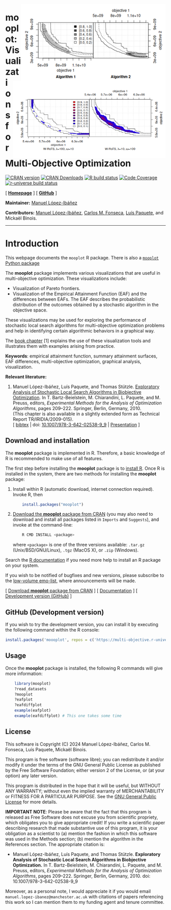 <img src="man/figures/ALG_1_dat-ALG_2_dat.png" width="455" height="242" alt= "EAF
   differences between two bi-objective optimizers" title= "EAF differences
   between two bi-objective optimizers" style= "border:0; align:right; float:right;"/>
<img src="man/figures/eafdiff-color.png" width="480"
   height="240" alt="EAF differences between two variants of W-RoTS (color)"
   title="EAF differences between two variants of W-RoTS (color)"
   style="border:0; align:right; float:right; clear:right"/>

**mooplot**: Visualizations for Multi-Objective Optimization
============================================================

<!-- badges: start -->
[![CRAN version](https://www.r-pkg.org/badges/version-last-release/mooplot)][r-mooplot-cran]
[![CRAN Downloads](https://cranlogs.r-pkg.org/badges/grand-total/mooplot)][r-mooplot-cran]
[![R build status][r-build-badge]][r-build-link]
[![Code Coverage][r-coverage-badge]][r-coverage-link]
[![r-universe build status](https://github.com/r-universe/multi-objective/actions/workflows/build.yml/badge.svg)](https://github.com/r-universe/multi-objective/actions/workflows/build.yml)
<!-- badges: end -->

[ [**Homepage**][r-mooplot-homepage] ]  [ [**GitHub**][r-mooplot-github] ]

**Maintainer:** [Manuel López-Ibáñez](https://lopez-ibanez.eu)

**Contributors:**
    [Manuel López-Ibáñez](https://lopez-ibanez.eu),
    [Carlos M. Fonseca](https://eden.dei.uc.pt/~cmfonsec/),
    [Luís Paquete](https://eden.dei.uc.pt/~paquete/),
    and Mickaël Binois.

---------------------------------------

Introduction
============

This webpage documents the `mooplot` R package. There is also a [`mooplot` Python package](https://multi-objective.github.io/mooplot/python/)

The **mooplot** package implements various visualizations that are useful in
multi-objective optimization. These visualizations include:

 * Visualization of Pareto frontiers.
 * Visualization of the Empirical Attainment Function (EAF) and the differences
between EAFs. The EAF describes the probabilistic distribution of the outcomes
obtained by a stochastic algorithm in the objective space.

These visualizations may be used for exploring the performance of stochastic local
search algorithms for multi-objective optimization problems and help in identifying
certain algorithmic behaviors in a graphical way.

The [book chapter](#LopPaqStu09emaa) [1] explains the use of these
visualization tools and illustrates them with examples arising from practice.

**Keywords**: empirical attainment function, summary attainment surfaces, EAF
differences, multi-objective optimization, graphical analysis, visualization.

**Relevant literature:**

 1. <a name="LopPaqStu09emaa"/>Manuel López-Ibáñez, Luís Paquete, and Thomas Stützle. [Exploratory Analysis of Stochastic Local Search Algorithms in Biobjective Optimization](https://doi.org/10.1007/978-3-642-02538-9_9). In T. Bartz-Beielstein, M. Chiarandini, L. Paquete, and M. Preuss, editors, *Experimental Methods for the Analysis of Optimization Algorithms*, pages 209–222. Springer, Berlin, Germany, 2010.<br>
    (This chapter is also available in a slightly extended form as Technical Report TR/IRIDIA/2009-015).<br>
    [ [bibtex](https://lopez-ibanez.eu/LopezIbanez_bib.html#LopPaqStu09emaa) |
    doi: [10.1007/978-3-642-02538-9_9](https://doi.org/10.1007/978-3-642-02538-9_9)
    | [Presentation](https://lopez-ibanez.eu/doc/gecco2010moworkshop.pdf) ]


Download and installation
-------------------------

The **mooplot** package is implemented in R. Therefore,
a basic knowledge of R is recommended to make use of all features.

The first step before installing the **mooplot** package is to [install R](https://cran.r-project.org/). Once R is installed in the system, there are two methods for installing the **mooplot** package:

 1. Install within R (automatic download, internet connection required). Invoke
    R, then

    ```r
        install.packages("mooplot")
    ```

 2. [Download the **mooplot** package from CRAN][r-mooplot-cran] (you may also need to download and install
    all packages listed in `Imports` and `Suggests`), and invoke at the command-line:

    ```bash
        R CMD INSTALL <package>
    ```
    where `<package>` is one of the three versions available: `.tar.gz` (Unix/BSD/GNU/Linux), `.tgz` (MacOS X), or `.zip` (Windows).

Search the [R documentation](https://cran.r-project.org/faqs.html) if you need more help to install an R package on your system.


If you wish to be notified of bugfixes and new versions, please subscribe to the [low-volume emo-list](https://lists.dei.uc.pt/mailman/listinfo/emo-list), where announcements will be made.

[ [Download **mooplot** package from CRAN][r-mooplot-cran] ]  [ [Documentation][r-mooplot-homepage] ]  [ [Development version (GitHub)][r-mooplot-github] ]


GitHub (Development version)
----------------------------

If you wish to try the development version, you can install it by executing the
following command within the R console:

```r
install.packages('moooplot', repos = c('https://multi-objective.r-universe.dev', 'https://cloud.r-project.org'))
```


Usage
-----

Once the **mooplot** package is installed, the following R commands will give more information:
```r
    library(mooplot)
    ?read_datasets
    ?mooplot
    ?eafplot
    ?eafdiffplot
    example(eafplot)
    example(eafdiffplot) # This one takes some time
```


License
--------

This software is Copyright (C) 2024 Manuel López-Ibáñez, Carlos M. Fonseca, Luís Paquete, Mickaël Binois.

This program is free software (software libre); you can redistribute it and/or
modify it under the terms of the GNU General Public License as published by the
Free Software Foundation; either version 2 of the License, or (at your option)
any later version.

This program is distributed in the hope that it will be useful, but WITHOUT ANY
WARRANTY; without even the implied warranty of MERCHANTABILITY or FITNESS FOR A
PARTICULAR PURPOSE. See the [GNU General Public License](http://www.gnu.org/licenses/gpl.html) for more details.

**IMPORTANT NOTE**: Please be aware that the fact that this program is released
as Free Software does not excuse you from scientific propriety, which obligates
you to give appropriate credit! If you write a scientific paper describing
research that made substantive use of this program, it is your obligation as a
scientist to (a) mention the fashion in which this software was used in the
Methods section; (b) mention the algorithm in the References section. The
appropriate citation is:

 * Manuel López-Ibáñez, Luís Paquete, and Thomas Stützle. **Exploratory Analysis of Stochastic Local Search Algorithms in Biobjective Optimization.** In T. Bartz-Beielstein, M. Chiarandini, L. Paquete, and M. Preuss, editors, *Experimental Methods for the Analysis of Optimization Algorithms*, pages 209–222. Springer, Berlin, Germany, 2010.  doi: 10.1007/978-3-642-02538-9_9

Moreover, as a personal note, I would appreciate it if you would email
`manuel.lopez-ibanez@manchester.ac.uk` with citations of papers referencing
this work so I can mention them to my funding agent and tenure committee.

[r-build-badge]: https://github.com/multi-objective/mooplot/workflows/R/badge.svg
[r-build-link]: https://github.com/multi-objective/mooplot/actions/workflows/R.yaml
[r-coverage-badge]: https://codecov.io/gh/multi-objective/mooplot/branch/main/graph/badge.svg?flag=R
[r-coverage-link]: https://app.codecov.io/gh/multi-objective/mooplot/tree/main/r
[r-mooplot-cran-results]: https://cran.r-project.org/web/checks/check_results_mooplot.html
[r-mooplot-cran]: https://cran.r-project.org/package=mooplot
[r-mooplot-github]: https://github.com/multi-objective/mooplot/tree/main/r#readme
[r-mooplot-homepage]: https://multi-objective.github.io/mooplot/r/
